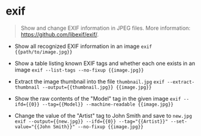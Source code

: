 # exif
> Show and change EXIF information in JPEG files.
> More information: <https://github.com/libexif/exif/>.

- Show all recognized EXIF information in an image
`exif {{path/to/image.jpg}}`

- Show a table listing known EXIF tags and whether each one exists in an image
`exif --list-tags --no-fixup {{image.jpg}}`

- Extract the image thumbnail into the file `thumbnail.jpg`
`exif --extract-thumbnail --output={{thumbnail.jpg}} {{image.jpg}}`

- Show the raw contents of the "Model" tag in the given image
`exif --ifd={{0}} --tag={{Model}} --machine-readable {{image.jpg}}`

- Change the value of the "Artist" tag to John Smith and save to `new.jpg`
`exif --output={{new.jpg}} --ifd={{0}} --tag="{{Artist}}" --set-value="{{John Smith}}" --no-fixup {{image.jpg}}`
